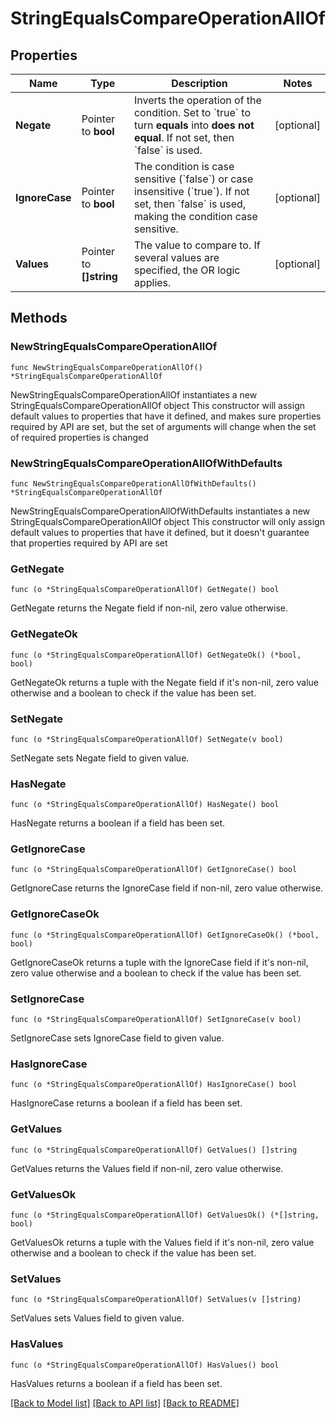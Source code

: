 # StringEqualsCompareOperationAllOf

## Properties

Name | Type | Description | Notes
------------ | ------------- | ------------- | -------------
**Negate** | Pointer to **bool** | Inverts the operation of the condition. Set to &#x60;true&#x60; to turn **equals** into **does not equal**.    If not set, then &#x60;false&#x60; is used. | [optional] 
**IgnoreCase** | Pointer to **bool** | The condition is case sensitive (&#x60;false&#x60;) or case insensitive (&#x60;true&#x60;).   If not set, then &#x60;false&#x60; is used, making the condition case sensitive. | [optional] 
**Values** | Pointer to **[]string** | The value to compare to.   If several values are specified, the OR logic applies. | [optional] 

## Methods

### NewStringEqualsCompareOperationAllOf

`func NewStringEqualsCompareOperationAllOf() *StringEqualsCompareOperationAllOf`

NewStringEqualsCompareOperationAllOf instantiates a new StringEqualsCompareOperationAllOf object
This constructor will assign default values to properties that have it defined,
and makes sure properties required by API are set, but the set of arguments
will change when the set of required properties is changed

### NewStringEqualsCompareOperationAllOfWithDefaults

`func NewStringEqualsCompareOperationAllOfWithDefaults() *StringEqualsCompareOperationAllOf`

NewStringEqualsCompareOperationAllOfWithDefaults instantiates a new StringEqualsCompareOperationAllOf object
This constructor will only assign default values to properties that have it defined,
but it doesn't guarantee that properties required by API are set

### GetNegate

`func (o *StringEqualsCompareOperationAllOf) GetNegate() bool`

GetNegate returns the Negate field if non-nil, zero value otherwise.

### GetNegateOk

`func (o *StringEqualsCompareOperationAllOf) GetNegateOk() (*bool, bool)`

GetNegateOk returns a tuple with the Negate field if it's non-nil, zero value otherwise
and a boolean to check if the value has been set.

### SetNegate

`func (o *StringEqualsCompareOperationAllOf) SetNegate(v bool)`

SetNegate sets Negate field to given value.

### HasNegate

`func (o *StringEqualsCompareOperationAllOf) HasNegate() bool`

HasNegate returns a boolean if a field has been set.

### GetIgnoreCase

`func (o *StringEqualsCompareOperationAllOf) GetIgnoreCase() bool`

GetIgnoreCase returns the IgnoreCase field if non-nil, zero value otherwise.

### GetIgnoreCaseOk

`func (o *StringEqualsCompareOperationAllOf) GetIgnoreCaseOk() (*bool, bool)`

GetIgnoreCaseOk returns a tuple with the IgnoreCase field if it's non-nil, zero value otherwise
and a boolean to check if the value has been set.

### SetIgnoreCase

`func (o *StringEqualsCompareOperationAllOf) SetIgnoreCase(v bool)`

SetIgnoreCase sets IgnoreCase field to given value.

### HasIgnoreCase

`func (o *StringEqualsCompareOperationAllOf) HasIgnoreCase() bool`

HasIgnoreCase returns a boolean if a field has been set.

### GetValues

`func (o *StringEqualsCompareOperationAllOf) GetValues() []string`

GetValues returns the Values field if non-nil, zero value otherwise.

### GetValuesOk

`func (o *StringEqualsCompareOperationAllOf) GetValuesOk() (*[]string, bool)`

GetValuesOk returns a tuple with the Values field if it's non-nil, zero value otherwise
and a boolean to check if the value has been set.

### SetValues

`func (o *StringEqualsCompareOperationAllOf) SetValues(v []string)`

SetValues sets Values field to given value.

### HasValues

`func (o *StringEqualsCompareOperationAllOf) HasValues() bool`

HasValues returns a boolean if a field has been set.


[[Back to Model list]](../README.md#documentation-for-models) [[Back to API list]](../README.md#documentation-for-api-endpoints) [[Back to README]](../README.md)


